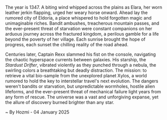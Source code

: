 
The year is 1347.  A biting wind whipped across the plains as Elara, her worn leather jerkin flapping, urged her weary horse onward.  Ahead lay the rumored city of Eldoria, a place whispered to hold forgotten magic and unimaginable riches.  Bandit ambushes, treacherous mountain passes, and the ever-present threat of starvation were constant companions on her arduous journey across the fractured kingdom, a perilous gamble for a life beyond the poverty of her village. Each sunrise brought the hope of progress, each sunset the chilling reality of the road ahead.

Centuries later, Captain Rexx slammed his fist on the console, navigating the chaotic hyperspace currents between galaxies.  His starship, the *Stardust Drifter*, vibrated violently as they punched through a nebula, the swirling colors a breathtaking but deadly distraction.  The mission: to retrieve a vital bio-sample from the unexplored planet Xylos, a world rumored to hold the key to interstellar travel's next evolution.  The dangers weren't bandits or starvation, but unpredictable wormholes, hostile alien lifeforms, and the ever-present threat of mechanical failure light years from any form of rescue.  The universe was a vast and unforgiving expanse, yet the allure of discovery burned brighter than any star.

~ By Hozmi - 04 January 2025
